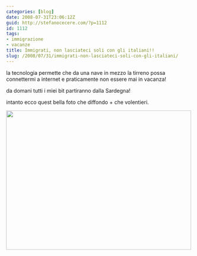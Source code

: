 ```yaml
---
categories: [blog]
date: 2008-07-31T23:06:12Z
guid: http://stefanocecere.com/?p=1112
id: 1112
tags:
- immigrazione
- vacanze
title: Immigrati, non lasciateci soli con gli italiani!!
slug: /2008/07/31/immigrati-non-lasciateci-soli-con-gli-italiani/
---
```


la tecnologia permette che da una nave in mezzo la tirreno possa connettermi a internet e praticamente non essere mai in vacanza!

da domani tutti i miei bit partiranno dalla Sardegna!

intanto ecco quest bella foto che diffondo + che volentieri.

[<img class="aligncenter size-full wp-image-1113" title="migrantinonlasciatecisoli" src="http://stefanocecere.com/wp-content/uploads/sites/3/2008/07/migrantinonlasciatecisoli.jpg" alt="" width="500" height="375" srcset="http://stefanocecere.com/wp-content/uploads/sites/3/2008/07/migrantinonlasciatecisoli.jpg 800w, http://stefanocecere.com/wp-content/uploads/sites/3/2008/07/migrantinonlasciatecisoli-300x225.jpg 300w" sizes="(max-width: 500px) 100vw, 500px" />](http://stefanocecere.com/wp-content/uploads/sites/3/2008/07/migrantinonlasciatecisoli.jpg)